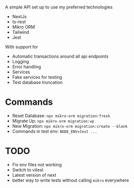 A simple API set up to use my preferred technologies

- NextJs
- ts-rest
- Mikro ORM
- Tailwind
- Jest

With support for

- Automatic transactions around all api endpoints
- Logging
- Error handling
- Services
- Fake services for testing
- Test database truncation

# Commands

- Reset Database: `npx mikro-orm migration:fresh`
- Migrate Up: `npx mikro-orm migration:up`
- New Migration: `npx mikro-orm migration:create --blank`
- Commands in test env: `NODE_ENV=test ...`

# TODO

- Fix env files not working
- Switch to vitest
- Latest version of next
- better way to write tests without calling `mikro` everywhere
